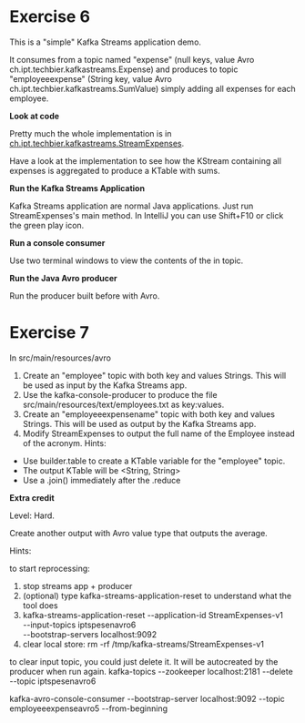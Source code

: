 
# Exercise 6

This is a "simple" Kafka Streams application demo.

It consumes from a topic named "expense" (null keys, value Avro ch.ipt.techbier.kafkastreams.Expense)
and produces to topic "employeeexpense" (String key, value Avro ch.ipt.techbier.kafkastreams.SumValue) 
simply adding all expenses for each employee.

**Look at code**

Pretty much the whole implementation is in [ch.ipt.techbier.kafkastreams.StreamExpenses](src/main/java/ch/ipt/techbier/kafkastreams/StreamExpenses.java).

Have a look at the implementation to see how the KStream containing all expenses is aggregated to produce a KTable with sums.

**Run the Kafka Streams Application**

Kafka Streams application are normal Java applications. Just run StreamExpenses's main method.
In IntelliJ you can use Shift+F10 or click the green play icon.

**Run a console consumer**

Use two terminal windows to view the contents of the in topic.

**Run the Java Avro producer**

Run the producer built before with Avro.

# Exercise 7

In src/main/resources/avro

1. Create an "employee" topic with both key and values Strings. This will be used as input by the Kafka Streams app.
2. Use the kafka-console-producer to produce the file src/main/resources/text/employees.txt as key:values.
3. Create an "employeeexpensename" topic with both key and values Strings. This will be used as output by the Kafka Streams app.
4. Modify StreamExpenses to output the full name of the Employee instead of the acronym. Hints:
  - Use builder.table to create a KTable variable for the "employee" topic.
  - The output KTable will be <String, String>
  - Use a .join() immediately after the .reduce 


**Extra credit**

Level: Hard.

Create another output with Avro value type that outputs the average.

Hints:




to start reprocessing:

1. stop streams app + producer
2. (optional) type kafka-streams-application-reset to understand what the tool does
3. kafka-streams-application-reset --application-id StreamExpenses-v1 \
                                      --input-topics iptspesenavro6 \
                                      --bootstrap-servers localhost:9092
4. clear local store: rm -rf /tmp/kafka-streams/StreamExpenses-v1

to clear input topic, you could just delete it. It will be autocreated by the producer when run again.
    kafka-topics --zookeeper localhost:2181 --delete --topic iptspesenavro6



kafka-avro-console-consumer --bootstrap-server localhost:9092 --topic employeeexpenseavro5 --from-beginning